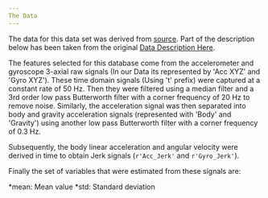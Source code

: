 ```yaml
---
The Data
---
```


The data for this data set was derived from [source](https://d396qusza40orc.cloudfront.net/getdata%2Fprojectfiles%2FUCI%20HAR%20Dataset.zip). Part of the description below has been taken from the original [Data Description Here](http://archive.ics.uci.edu/ml/datasets/Human+Activity+Recognition+Using+Smartphones).

The features selected for this database come from the accelerometer and gyroscope 3-axial raw signals (In our Data its represented by 'Acc XYZ' and 'Gyro XYZ'). These time domain signals (Using 't' prefix) were captured at a constant rate of 50 Hz. Then they were filtered using a median filter and a 3rd order low pass Butterworth filter with a corner frequency of 20 Hz to remove noise. Similarly, the acceleration signal was then separated into body and gravity acceleration signals (represented with 'Body' and 'Gravity') using another low pass Butterworth filter with a corner frequency of 0.3 Hz.

Subsequently, the body linear acceleration and angular velocity were derived in time to obtain Jerk signals (`r'Acc_Jerk'` and `r'Gyro_Jerk'`).

Finally the set of variables that were estimated from these signals are:

*mean: Mean value
*std: Standard deviation




